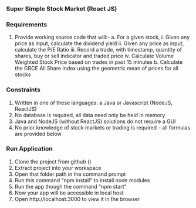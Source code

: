 ### Super Simple Stock Market (React JS)

### Requirements

1. Provide working source code that will:-
   a. For a given stock,
   i. Given any price as input, calculate the dividend yield
   ii. Given any price as input, calculate the P/E Ratio
   iii. Record a trade, with timestamp, quantity of shares, buy or sell indicator and traded price
   iv. Calculate Volume Weighted Stock Price based on trades in past 15 minutes
   b. Calculate the GBCE All Share Index using the geometric mean of prices for all stocks

### Constraints

1. Written in one of these languages:
   a.Java or Javascript (NodeJS, ReactJS)
2. No database is required, all data need only be held in memory
3. Java and NodeJS (without ReactJS) solutions do not require a GUI
4. No prior knowledge of stock markets or trading is required – all formulas are provided below

### Run Application

1. Clone the project from github ()
2. Extract project into your workspace
3. Open that folder path in the command prompt
4. Run this command "npm install" to install node modules
5. Run the app though the command "npm start"
6. Now your app will be accessible in local host
7. Open http://localhost:3000 to view it in the browser
